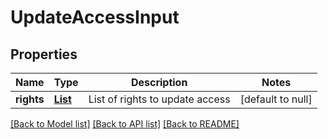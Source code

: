 # UpdateAccessInput

## Properties

| Name       | Type                      | Description                     | Notes             |
| ---------- | ------------------------- | ------------------------------- | ----------------- |
| **rights** | [**List**](RightsEnum.md) | List of rights to update access | [default to null] |

[[Back to Model list]](../README.md#documentation-for-models) [[Back to API list]](../README.md#documentation-for-api-endpoints) [[Back to README]](../README.md)
